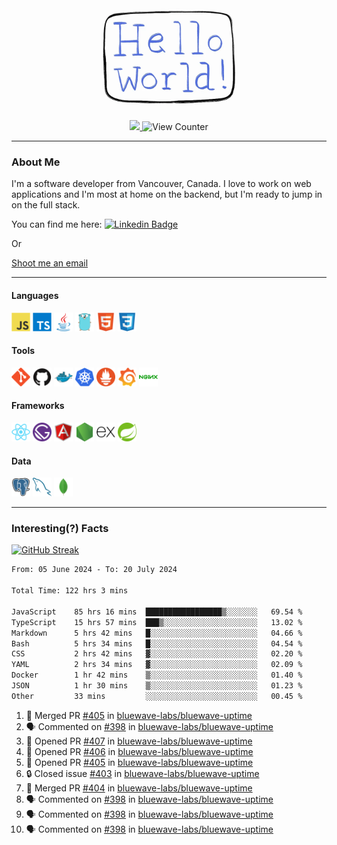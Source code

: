 <div align="center">
    <img src="./img/hello_world.webp" height="200px" width="">
    <div>
        <a href="https://www.linkedin.com/in/ajhollid">
            <img src="https://img.shields.io/badge/LinkedIn-blue"/>
        </a>
        <img src="https://komarev.com/ghpvc/?username=ajhollid&color=yellow" alt="View Counter">
    </div>
</div>

---

### About Me

I'm a software developer from Vancouver, Canada. I love to work on web applications and I'm most at home on the backend, but I'm ready to jump in on the full stack.

You can find me here: [![Linkedin Badge](https://img.shields.io/badge/-ajhollid-blue?style=flat&logo=Linkedin&logoColor=white)](https://www.linkedin.com/in/ajhollid)

Or

[Shoot me an email](mailto:ajhollid@gmail.com)

---

#### Languages

<div>
    <img src="./img/devicons/javascript-original.svg" width=30 height=30 alt="JavaScript">
    <img src="/img/devicons/typescript-original.svg" width=30 height=30 alt="TypeScript">
    <img src="./img/devicons/java-original.svg" width=30 height=30 alt="Java">
    <img src="./img/devicons/go-original.svg" width=30 height=30 alt="Golang">
    <img src="./img/devicons/html5-original.svg" width=30 height=30 alt="HTML 5">
    <img src="./img/devicons/css3-original.svg" width=30 height=30 alt="CSS 3">
</div>

#### Tools

<div>
    <img src="./img/devicons/git-original.svg" width=30 height=30 alt="Git">
    <img src="./img/devicons/github-original.svg" width=30 height=30 alt="Github">
    <img src="./img/devicons/docker-original.svg" width=30 
    height=30 alt="Docker">
    <img src="./img/devicons/kubernetes-original.svg" width=30 height=30 alt="K8">
    <img src="./img/devicons/prometheus-original.svg" width=30 height=30 alt="Prometheus">
    <img src="./img/devicons/grafana-original.svg" width=30 height=30 alt="Grafana">
    <img src="./img/devicons/nginx-original.svg" width=30 height=30 alt="Nginx">
</div>

#### Frameworks

<div>
    <img src="./img/devicons/react-original.svg" width=30 height=30 alt="React">
    <img src="./img/devicons/gatsby-original.svg" width=30 height=30 alt="Gatsby">
    <img src="./img/devicons/angularjs-original.svg" width=30 height=30 alt="AngularJS">
    <img src="./img/devicons/nodejs-original.svg" width=30 height=30 alt="NodeJS">
    <img src="./img/devicons/express-original.svg" width=30 height=30 alt="Express">
    <img src="./img/devicons/spring-original.svg" width=30 height=30 alt="Spring">
</div>

#### Data

<div>
    <img src="./img/devicons/postgresql-original.svg" width=30 height=30 alt="Postgresql">
    <img src="./img/devicons/mysql-original.svg" width=30 height=30 alt="Mysql">
    <img src="./img/devicons/mongodb-original.svg" width=30 height=30 alt="MongoDB">
</div>

---

### Interesting(?) Facts

[![GitHub Streak](http://github-readme-streak-stats.herokuapp.com?user=ajhollid)](https://git.io/streak-stats)

 <!--START_SECTION:waka-->

```txt
From: 05 June 2024 - To: 20 July 2024

Total Time: 122 hrs 3 mins

JavaScript    85 hrs 16 mins  █████████████████▒░░░░░░░   69.54 %
TypeScript    15 hrs 57 mins  ███▒░░░░░░░░░░░░░░░░░░░░░   13.02 %
Markdown      5 hrs 42 mins   █░░░░░░░░░░░░░░░░░░░░░░░░   04.66 %
Bash          5 hrs 34 mins   █░░░░░░░░░░░░░░░░░░░░░░░░   04.54 %
CSS           2 hrs 42 mins   ▓░░░░░░░░░░░░░░░░░░░░░░░░   02.20 %
YAML          2 hrs 34 mins   ▓░░░░░░░░░░░░░░░░░░░░░░░░   02.09 %
Docker        1 hr 42 mins    ▒░░░░░░░░░░░░░░░░░░░░░░░░   01.40 %
JSON          1 hr 30 mins    ▒░░░░░░░░░░░░░░░░░░░░░░░░   01.23 %
Other         33 mins         ░░░░░░░░░░░░░░░░░░░░░░░░░   00.45 %
```

<!--END_SECTION:waka-->


<!--START_SECTION:activity-->
1. 🎉 Merged PR [#405](https://github.com/bluewave-labs/bluewave-uptime/pull/405) in [bluewave-labs/bluewave-uptime](https://github.com/bluewave-labs/bluewave-uptime)
2. 🗣 Commented on [#398](https://github.com/bluewave-labs/bluewave-uptime/issues/398#issuecomment-2242110581) in [bluewave-labs/bluewave-uptime](https://github.com/bluewave-labs/bluewave-uptime)
3. 💪 Opened PR [#407](https://github.com/bluewave-labs/bluewave-uptime/pull/407) in [bluewave-labs/bluewave-uptime](https://github.com/bluewave-labs/bluewave-uptime)
4. 💪 Opened PR [#406](https://github.com/bluewave-labs/bluewave-uptime/pull/406) in [bluewave-labs/bluewave-uptime](https://github.com/bluewave-labs/bluewave-uptime)
5. 💪 Opened PR [#405](https://github.com/bluewave-labs/bluewave-uptime/pull/405) in [bluewave-labs/bluewave-uptime](https://github.com/bluewave-labs/bluewave-uptime)
6. 🔒 Closed issue [#403](https://github.com/bluewave-labs/bluewave-uptime/issues/403) in [bluewave-labs/bluewave-uptime](https://github.com/bluewave-labs/bluewave-uptime)
7. 🎉 Merged PR [#404](https://github.com/bluewave-labs/bluewave-uptime/pull/404) in [bluewave-labs/bluewave-uptime](https://github.com/bluewave-labs/bluewave-uptime)
8. 🗣 Commented on [#398](https://github.com/bluewave-labs/bluewave-uptime/issues/398#issuecomment-2241770211) in [bluewave-labs/bluewave-uptime](https://github.com/bluewave-labs/bluewave-uptime)
9. 🗣 Commented on [#398](https://github.com/bluewave-labs/bluewave-uptime/issues/398#issuecomment-2241746721) in [bluewave-labs/bluewave-uptime](https://github.com/bluewave-labs/bluewave-uptime)
10. 🗣 Commented on [#398](https://github.com/bluewave-labs/bluewave-uptime/issues/398#issuecomment-2241739100) in [bluewave-labs/bluewave-uptime](https://github.com/bluewave-labs/bluewave-uptime)
<!--END_SECTION:activity-->

